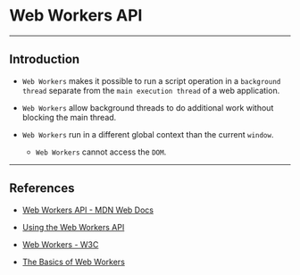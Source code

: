 # Web Workers API
---

## Introduction

* `Web Workers` makes it possible to run a script operation in a `background thread` separate from the `main execution thread` of a web application.

* `Web Workers` allow background threads to do additional work without blocking the main thread.

* `Web Workers` run in a different global context than the current `window`. 

    * `Web Workers` cannot access the `DOM`.

---

## References

* [Web Workers API - MDN Web Docs](https://developer.mozilla.org/en-US/docs/Web/API/Web_Workers_API)

* [Using the Web Workers API](https://developer.mozilla.org/en-US/docs/Web/API/Web_Workers_API/Using_web_workers)

* [Web Workers - W3C](https://www.w3schools.com/html/html5_webworkers.asp/)

* [The Basics of Web Workers](https://www.html5rocks.com/en/tutorials/workers/basics/)

